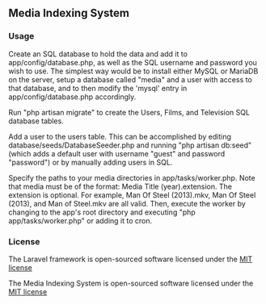 ## Media Indexing System

### Usage

Create an SQL database to hold the data and add it to app/config/database.php, as well as the SQL username and password you wish to use. The simplest way would be to install either MySQL or MariaDB on the server,  setup a database called "media" and a user with access to that database,  and to then modify the 'mysql' entry in app/config/database.php accordingly.

Run "php artisan migrate" to create the Users, Films, and Television SQL database tables.

Add a user to the users table. This can be accomplished by editing database/seeds/DatabaseSeeder.php and running "php artisan db:seed" (which adds a default user with username "guest" and password "password") or by manually adding users in SQL.

Specify the paths to your media directories in app/tasks/worker.php. Note that media must be of the format: Media Title (year).extension. The extension is optional. For example,  Man Of Steel (2013).mkv,  Man Of Steel (2013),  and Man of Steel.mkv are all valid. Then, execute the worker by changing to the app's root directory and executing "php app/tasks/worker.php" or adding it to cron.

### License

The Laravel framework is open-sourced software licensed under the [MIT license](http://opensource.org/licenses/MIT)

The Media Indexing System is open-sourced software licensed under the [MIT license](http://opensource.org/licenses/MIT)
